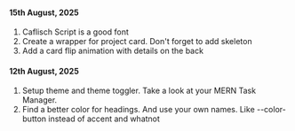 #### 15th August, 2025

1. Caflisch Script is a good font
2. Create a wrapper for project card. Don't forget to add skeleton
3. Add a card flip animation with details on the back

#### 12th August, 2025

1. Setup theme and theme toggler. Take a look at your MERN Task Manager.
2. Find a better color for headings. And use your own names. Like --color-button instead of accent and whatnot
